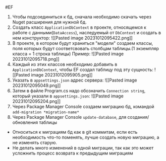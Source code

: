 #EF
1. Чтобы подсоединиться к бд, сначала необходимо скачать через Nuget расширения для нужной бд. 
2. Создать класс `ApplicationDbContext` в проекте, относящемся к работе с данными(`DataAccess`), наследуемый от `DbContext` и создать в нем конструктор:
![[Pasted image 20231012095422.png]]
3. В проекте, в котором будут храниться "модели" создаем классы, поля которых будут соответсвовать столбцам таблицы.(1 экземпляр класса = 1 строка таблицы) Пример:
![[Pasted image 20231012095718.png]]
4. Каждый из этих классов необходимо добавить в `ApplicationDbContext`, чтобы EF создал таблицу под эту сущность:
![[Pasted image 20231012095905.png]]
5. Указать в `appsettings.json` адрес сервера:
![[Pasted image 20231012095049.png]]
6. Затем в файле Program.cs надо обозначить `Connection string`, который указали в `appsettings.json`:
![[Pasted image 20231012095204.png]]
7. Через Package Manager Console создаем миграцию бд, командой `add-migration *migration-name*`
8. Через Package Manager Console `update-database`, для создания/обновления таблицы

- Относиться к миграциям бд как в git коммитам, если есть необходимость что-то поменять, лучше создать новую миграцию, а не изменять старую.
- Не делать много изменений в одной миграции, так как это может усложнить процесс возврата к предыдущим миграциям


